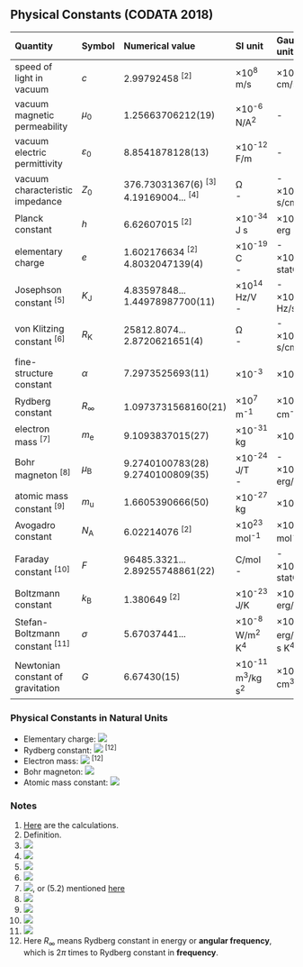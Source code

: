 ## Physical Constants (CODATA 2018)

|Quantity                                 |Symbol         |Numerical value                      |SI unit                          |Gaussian unit                    |
|:----------------------------------------|:--------------|:------------------------------------|:--------------------------------|:--------------------------------|
|speed of light in vacuum                 |*c*            |2.99792458 <sup>[2]</sup>            |×10<sup>8</sup> m/s              |×10<sup>10</sup> cm/s            |
|vacuum magnetic permeability             |*µ*<sub>0</sub>|1.25663706212(19)                    |×10<sup>-6</sup> N/A<sup>2</sup> |-                                |
|vacuum electric permittivity             |*ε*<sub>0</sub>|8.8541878128(13)                     |×10<sup>-12</sup> F/m            |-                                |
|vacuum characteristic impedance          |*Z*<sub>0</sub>|376.73031367(6) <sup>[3]</sup><br/>4.19169004... <sup>[4]</sup>|Ω<br/>-|-<br/>×10<sup>-10</sup> s/cm     |
|Planck constant                          |*h*            |6.62607015 <sup>[2]</sup>            |×10<sup>-34</sup> J s            |×10<sup>-27</sup> erg s          |
|elementary charge                        |*e*            |1.602176634 <sup>[2]</sup><br/>4.8032047139(4)|×10<sup>-19</sup> C<br/>-        |-<br/>×10<sup>-10</sup> statC    |
|Josephson constant <sup>[5]</sup>        |*K*<sub>J</sub>|4.83597848...<br/>1.44978987700(11)  |×10<sup>14</sup> Hz/V<br/>-      |-<br/>×10<sup>17</sup> Hz/statV  |
|von Klitzing constant <sup>[6]</sup>     |*R*<sub>K</sub>|25812.8074...<br/>2.8720621651(4)    |Ω<br/>-                          |-<br/>×10<sup>-8</sup> s/cm      |
|fine-structure constant                  |*α*            |7.2973525693(11)                     |×10<sup>-3</sup>                 |×10<sup>-3</sup>                 |
|Rydberg constant                         |*R*<sub>∞</sub>|1.0973731568160(21)                  |×10<sup>7</sup> m<sup>-1</sup>   |×10<sup>5</sup> cm<sup>-1</sup>  |
|electron mass <sup>[7]</sup>             |*m*<sub>e</sub>|9.1093837015(27)                     |×10<sup>-31</sup> kg             |×10<sup>-28</sup> g              |
|Bohr magneton <sup>[8]</sup>             |*µ*<sub>B</sub>|9.2740100783(28)<br/>9.2740100809(35)|×10<sup>-24</sup> J/T<br/>-      |-<br/>×10<sup>-21</sup> erg/G    |
|atomic mass constant <sup>[9]</sup>      |*m*<sub>u</sub>|1.6605390666(50)                     |×10<sup>-27</sup> kg             |×10<sup>-24</sup> g              |
|Avogadro constant                        |*N*<sub>A</sub>|6.02214076 <sup>[2]</sup>            |×10<sup>23</sup> mol<sup>-1</sup>|×10<sup>23</sup> mol<sup>-1</sup>|
|Faraday constant <sup>[10]</sup>         |*F*            |96485.3321...<br/>2.89255748861(22)  |C/mol<br/>-                      |-<br/>×10<sup>14</sup> statC/mol |
|Boltzmann constant                       |*k*<sub>B</sub>|1.380649 <sup>[2]</sup>              |×10<sup>-23</sup> J/K            |×10<sup>-16</sup> erg/K          |
|Stefan-Boltzmann constant <sup>[11]</sup>|*σ*            |5.67037441...                        |×10<sup>-8</sup> W/m<sup>2</sup> K<sup>4</sup>|×10<sup>-33</sup> erg/cm<sup>2</sup> s K<sup>4</sup>|
|Newtonian constant of gravitation        |*G*            |6.67430(15)                          |×10<sup>-11</sup> m<sup>3</sup>/kg s<sup>2</sup>|×10<sup>-8</sup> cm<sup>3</sup>/g s<sup>2</sup>|

### Physical Constants in Natural Units

- Elementary charge: <img src="https://latex.codecogs.com/gif.latex?e^\text{NU}=\sqrt{4\pi\alpha}=0.302822120872(23)">
- Rydberg constant: <img src="https://latex.codecogs.com/gif.latex?R_\infty^\text{NU}=13.605693122994(26)\;\text{eV}"> <sup>[12]</sup>
- Electron mass: <img src="https://latex.codecogs.com/gif.latex?m_e^\text{NU}=2R_\infty/\alpha^2=0.51099895000(15)\;\text{MeV}"> <sup>[12]</sup>
- Bohr magneton: <img src="https://latex.codecogs.com/gif.latex?\mu_B^\text{NU}=e/2m_e=2.9630405393(11){\times}10^{-7}\;\text{eV}^{-1}">
- Atomic mass constant: <img src="https://latex.codecogs.com/gif.latex?m_u^\text{NU}=931.49410242(28)\;\text{MeV}">

### Notes

1. [Here](uncertainties/constants.py) are the calculations.
2. Definition.
3. <img src="https://latex.codecogs.com/gif.latex?Z_0^\text{SI}=2h\alpha/e^\text{SI\;2}">
4. <img src="https://latex.codecogs.com/gif.latex?Z_0^\text{G}=4\pi/c">
5. <img src="https://latex.codecogs.com/gif.latex?K_J=2e/h">
6. <img src="https://latex.codecogs.com/gif.latex?R_K=h/e^2">
7. <img src="https://latex.codecogs.com/gif.latex?m_e=2hR_\infty/c\alpha^2">, or (5.2) mentioned [here](atomic.md)
8. <img src="https://latex.codecogs.com/gif.latex?\mu_B=e\hbar/2m_e">
9. <img src="https://latex.codecogs.com/gif.latex?m_u=m(^{12}\text{C})/12">
10. <img src="https://latex.codecogs.com/gif.latex?F=N_Ae">
11. <img src="https://latex.codecogs.com/gif.latex?\sigma=2\pi^5k_B^4/15h^3c^2">
12. Here *R*<sub>∞</sub> means Rydberg constant in energy or **angular frequency**, which is 2*π* times to Rydberg constant in **frequency**.